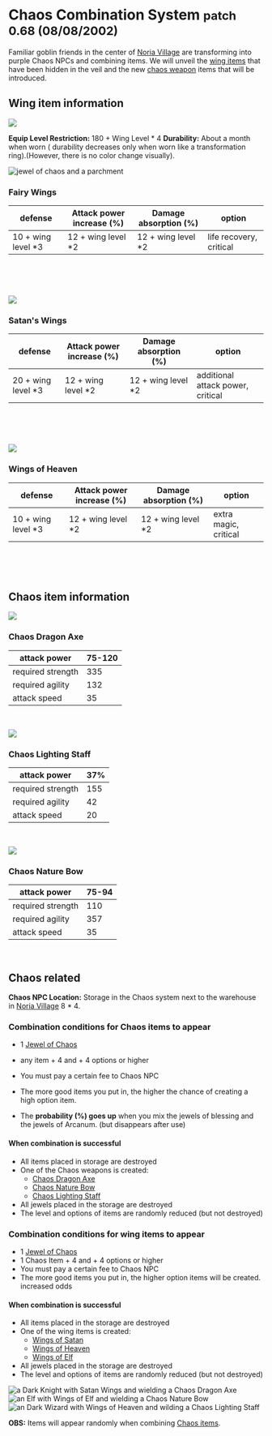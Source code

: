 # Chaos Combination System <small>patch 0.68 (08/08/2002)</small>

Familiar goblin friends in the center of [Noria Village](/map/noria) are transforming into purple Chaos NPCs and combining items. We will unveil the [wing items](/item/wing) that have been hidden in the veil and the new [chaos weapon](/item/chaos_dragon_axe?tab=other) items that will be introduced.

## Wing item information

![](./img/ndef_0098_d.gif)

**Equip Level Restriction:** 180 + Wing Level \* 4
**Durability:** About a month when worn ( durability decreases only when worn like a transformation ring).(However, there is no color change visually).

![jewel of chaos and a parchment](./img/ndef_0098_a.gif?mdFloat=left)

### Fairy Wings

| defense             | Attack power increase (%) | Damage absorption (%) | option                  |
| ------------------- | ------------------------- | --------------------- | ----------------------- |
| 10 + wing level \*3 | 12 + wing level \*2       | 12 + wing level \*2   | life recovery, critical |

<br><br><br>

![](./img/ndef_0098_b.gif?mdFloat=right)

### Satan's Wings

| defense             | Attack power increase (%) | Damage absorption (%) | option                            |
| ------------------- | ------------------------- | --------------------- | --------------------------------- |
| 20 + wing level \*3 | 12 + wing level \*2       | 12 + wing level \*2   | additional attack power, critical |

<br><br><br>

![](./img/ndef_0098_c.gif?mdFloat=left)

### Wings of Heaven

| defense             | Attack power increase (%) | Damage absorption (%) | option                |
| ------------------- | ------------------------- | --------------------- | --------------------- |
| 10 + wing level \*3 | 12 + wing level \*2       | 12 + wing level \*2   | extra magic, critical |

<br><br><br>

## Chaos item information

![](./img/ndef_0099_a.gif?mdFloat=left)

### Chaos Dragon Axe

| attack power      | 75-120 |
| ----------------- | ------ |
| required strength | 335    |
| required agility  | 132    |
| attack speed      | 35     |

<br>

![](./img/ndef_0099_b.gif?mdFloat=left)

### Chaos Lighting Staff

| attack power      | 37% |
| ----------------- | --- |
| required strength | 155 |
| required agility  | 42  |
| attack speed      | 20  |

<br>

![](./img/ndef_0099_c.gif?mdFloat=left)

### Chaos Nature Bow

| attack power      | 75-94 |
| ----------------- | ----- |
| required strength | 110   |
| required agility  | 357   |
| attack speed      | 35    |

<br>

## Chaos related

**Chaos NPC Location:** Storage in the Chaos system next to the warehouse in [Noria Village](/map/noria) 8 \* 4.

### Combination conditions for Chaos items to appear

- 1 [Jewel of Chaos](/item/jewel_of_chaos)
- any item + 4 and + 4 options or higher
- You must pay a certain fee to Chaos NPC

- The more good items you put in, the higher the chance of creating a high option item.
- The **probability (%) goes up** when you mix the jewels of blessing and the jewels of Arcanum. (but disappears after use)

#### When combination is successful

- All items placed in storage are destroyed
- One of the Chaos weapons is created:
  - [Chaos Dragon Axe](/item/chaos_dragon_axe)
  - [Chaos Nature Bow](/item/chaos_nature_bow)
  - [Chaos Lighting Staff](/item/chaos_lighting_staff)
- All jewels placed in the storage are destroyed
- The level and options of items are randomly reduced (but not destroyed)

### Combination conditions for wing items to appear

- 1 [Jewel of Chaos](/item/jewel_of_chaos)
- 1 Chaos Item + 4 and + 4 options or higher
- You must pay a certain fee to Chaos NPC
- The more good items you put in, the higher option items will be created. increased odds

#### When combination is successful

- All items placed in the storage are destroyed
- One of the wing items is created:
  - [Wings of Satan](/item/wings_of_satan)
  - [Wings of Heaven](/item/wings_of_heaven)
  - [Wings of Elf](/item/wings_of_elf)
- All jewels placed in the storage are destroyed
- The level and options of items are randomly reduced (but not destroyed)

![a Dark Knight with Satan Wings and wielding a Chaos Dragon Axe](./img/shot_11_a.gif)
![an Elf with Wings of Elf and wielding a Chaos Nature Bow](./img/shot_11_b.gif)
![an Dark Wizard with Wings of Heaven and wilding a Chaos Lighting Staff](./img/shot_11_c.gif)

**OBS:** Items will appear randomly when combining [Chaos items](/item/chaos_dragon_axe).
